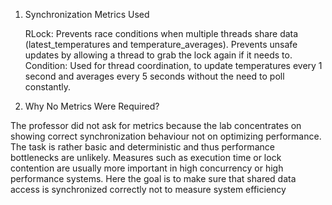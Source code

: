 1) Synchronization Metrics Used

    RLock: Prevents race conditions when multiple threads share  data (latest_temperatures and temperature_averages). Prevents unsafe updates by allowing a thread  to grab the lock again if it needs to.
    Condition: Used for thread coordination, to update  temperatures every 1 second and averages every 5 seconds without the need to poll constantly.

2)  Why No Metrics Were Required?

The professor did not ask for metrics because the lab concentrates on showing correct synchronization behaviour not on optimizing  performance. The task is rather basic and deterministic and thus performance bottlenecks are unlikely. Measures such  as execution time or lock contention are usually more important in high concurrency or high performance systems. Here the  goal is to make sure that shared data access is synchronized correctly not to measure system efficiency